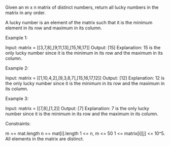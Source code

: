 Given an m x n matrix of distinct numbers, return all lucky numbers in the
matrix in any order.

A lucky number is an element of the matrix such that it is the minimum
element in its row and maximum in its column.


Example 1:


Input: matrix = [[3,7,8],[9,11,13],[15,16,17]]
Output: [15]
Explanation: 15 is the only lucky number since it is the minimum in its row
and the maximum in its column.


Example 2:


Input: matrix = [[1,10,4,2],[9,3,8,7],[15,16,17,12]]
Output: [12]
Explanation: 12 is the only lucky number since it is the minimum in its row
and the maximum in its column.


Example 3:


Input: matrix = [[7,8],[1,2]]
Output: [7]
Explanation: 7 is the only lucky number since it is the minimum in its row
and the maximum in its column.



Constraints:


m == mat.length
n == mat[i].length
1 <= n, m <= 50
1 <= matrix[i][j] <= 10^5.
All elements in the matrix are distinct.




